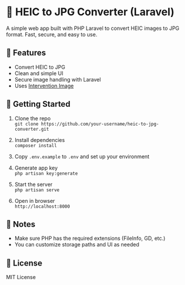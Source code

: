# 📸 HEIC to JPG Converter (Laravel)

A simple web app built with PHP Laravel to convert HEIC images to JPG format. Fast, secure, and easy to use.

## 🔧 Features
- Convert HEIC to JPG
- Clean and simple UI
- Secure image handling with Laravel
- Uses [Intervention Image](http://image.intervention.io/)

## 🚀 Getting Started

1. Clone the repo  
   `git clone https://github.com/your-username/heic-to-jpg-converter.git`

2. Install dependencies  
   `composer install`

3. Copy `.env.example` to `.env` and set up your environment

4. Generate app key  
   `php artisan key:generate`

5. Start the server  
   `php artisan serve`

6. Open in browser  
   `http://localhost:8000`

## 📁 Notes
- Make sure PHP has the required extensions (FileInfo, GD, etc.)
- You can customize storage paths and UI as needed

## 📄 License
MIT License
